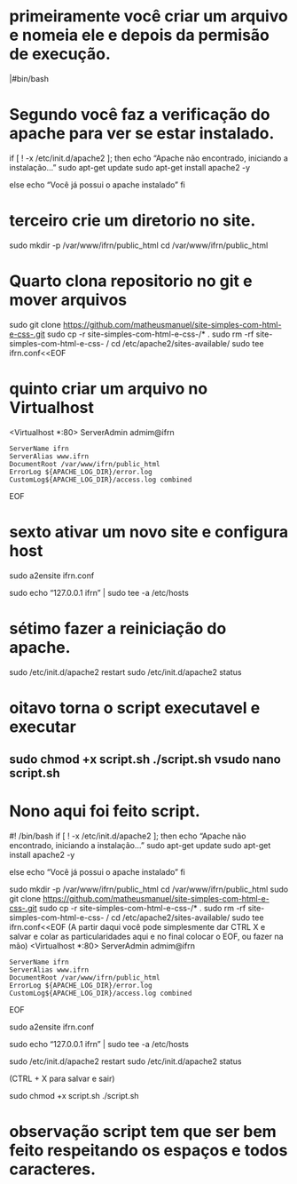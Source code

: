 # primeiramente você criar um arquivo e nomeia ele e depois da permisão de execução.
 |#bin/bash
# Segundo você faz a verificação do apache para ver se estar instalado.

if [ ! -x /etc/init.d/apache2 ]; then 
echo “Apache não encontrado, iniciando a instalação…”
sudo apt-get update
sudo apt-get install apache2 -y

else 
echo “Você já possui o apache instalado”
fi

# terceiro crie um diretorio no site.

sudo mkdir -p /var/www/ifrn/public_html
cd /var/www/ifrn/public_html 

# Quarto clona repositorio no git e mover arquivos

sudo git clone https://github.com/matheusmanuel/site-simples-com-html-e-css-.git
sudo cp -r site-simples-com-html-e-css-/* .
sudo rm -rf site-simples-com-html-e-css- /
cd /etc/apache2/sites-available/
sudo tee ifrn.conf<<EOF

# quinto criar um arquivo no Virtualhost

<Virtualhost *:80>
	ServerAdmin admim@ifrn

	ServerName ifrn
	ServerAlias www.ifrn
	DocumentRoot /var/www/ifrn/public_html
	ErrorLog ${APACHE_LOG_DIR}/error.log
	CustomLog${APACHE_LOG_DIR}/access.log combined
</VirtualHost>
EOF

# sexto ativar um novo site e configura host

sudo a2ensite ifrn.conf

sudo echo “127.0.0.1		ifrn” | sudo tee -a /etc/hosts
# sétimo fazer a reiniciação do apache.

sudo /etc/init.d/apache2 restart
sudo /etc/init.d/apache2 status

# oitavo torna o script executavel e executar

sudo chmod +x script.sh 
./script.sh
vsudo nano script.sh
-
# Nono aqui foi feito script.

#! /bin/bash 
if [ ! -x /etc/init.d/apache2 ]; then 
echo “Apache não encontrado, iniciando a instalação…”
sudo apt-get update
sudo apt-get install apache2 -y

else 
echo “Você já possui o apache instalado”
fi

sudo mkdir -p /var/www/ifrn/public_html
cd /var/www/ifrn/public_html 
sudo git clone https://github.com/matheusmanuel/site-simples-com-html-e-css-.git
sudo cp -r site-simples-com-html-e-css-/* .
sudo rm -rf site-simples-com-html-e-css- /
cd /etc/apache2/sites-available/
sudo tee ifrn.conf<<EOF
(A partir daqui você pode simplesmente dar CTRL X e salvar e colar as particularidades aqui e no final colocar o EOF, ou fazer na mão)
<Virtualhost *:80>
	ServerAdmin admim@ifrn

	ServerName ifrn
	ServerAlias www.ifrn
	DocumentRoot /var/www/ifrn/public_html
	ErrorLog ${APACHE_LOG_DIR}/error.log
	CustomLog${APACHE_LOG_DIR}/access.log combined
</VirtualHost>
EOF

sudo a2ensite ifrn.conf

sudo echo “127.0.0.1		ifrn” | sudo tee -a /etc/hosts

sudo /etc/init.d/apache2 restart
sudo /etc/init.d/apache2 status

(CTRL + X para salvar e sair)

sudo chmod +x script.sh 
./script.sh

# observação script tem que ser bem feito respeitando os espaços e todos caracteres.
